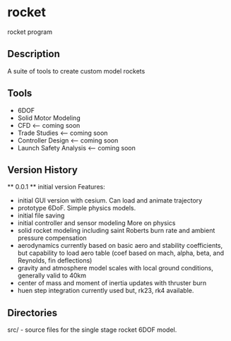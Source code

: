 # rocket
rocket program 

## Description

A suite of tools to create custom model rockets

## Tools

- 6DOF
- Solid Motor Modeling
- CFD <-- coming soon
- Trade Studies <-- coming soon
- Controller Design <-- coming soon
- Launch Safety Analysis <-- coming soon

## Version History

** 0.0.1 ** initial version 
Features:
- initial GUI version with cesium. Can load and animate trajectory 
- prototype 6DoF. Simple physics models. 
- initial file saving
- initial controller and sensor modeling
More on physics
- solid rocket modeling including saint Roberts burn rate and ambient pressure compensation
- aerodynamics currently based on basic aero and stability coefficients, but capability to load aero table (coef based on mach, alpha, beta, and Reynolds, fin deflections)
- gravity and atmosphere model scales with local ground conditions, generally valid to 40km
- center of mass and moment of inertia updates with thruster burn
- huen step integration currently used but, rk23, rk4 available. 

## Directories

src/ - source files for the single stage rocket 6DOF model.

